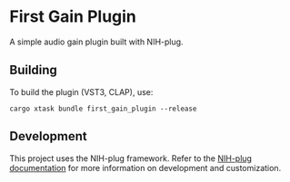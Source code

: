 # First Gain Plugin

A simple audio gain plugin built with NIH-plug.

## Building

To build the plugin (VST3, CLAP), use:

```
cargo xtask bundle first_gain_plugin --release
```

## Development

This project uses the NIH-plug framework. Refer to the [NIH-plug documentation](https://github.com/robbert-vdh/nih-plug) for more information on development and customization.
